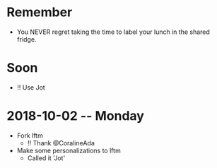 # Remember
- You NEVER regret taking the time to label your lunch in the shared fridge.

# Soon
- !! Use Jot

# 2018-10-02 -- Monday
- Fork lftm
  - !! Thank @CoralineAda
- Make some personalizations to lftm
  - Called it 'Jot'
